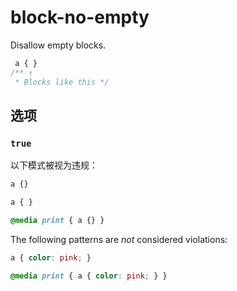# block-no-empty

Disallow empty blocks.

```css
 a { }
/** ↑
 * Blocks like this */
```

## 选项

### `true`

以下模式被视为违规：

```css
a {}
```

```css
a { }
```

```css
@media print { a {} }
```

The following patterns are *not* considered violations:

```css
a { color: pink; }
```

```css
@media print { a { color: pink; } }
```
